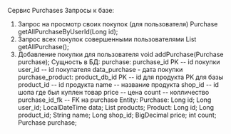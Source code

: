 Сервис Purchases
Запросы к базе:
1) Запрос на просмотр своих покупок (для пользователя) 
    Purchase getAllPurchaseByUserId(Long id);
2) Запрос всех покупок совершенными пользователями
   List<Purchase> getAllPurchase();
3) Добавление покупки для пользователя
    void addPurchase(Purchase purchase);
Сущность в БД:
   purchase:
    purchase_id PK  -- id покупки
    user_id -- id покупателя
    data_purchase - дата покупки
   purchase_product:
    product_db_id PK -- id для продукта PK для базы
    product_id -- id продукта
    name -- название продукта
    shop_id -- id шопа где был куплен товар
    price -- цена
    count -- колличество
    purchase_id_fk -- FK на purchase
Entity:
   Purchase:
    Long id;
    Long user_id;
    LocalDateTime data;
    List<Products> products;
   Product:
    Long id;
    Long product_id;
    String name;
    Long shop_id;
    BigDecimal price;
    int count;
    Purchase purchase;